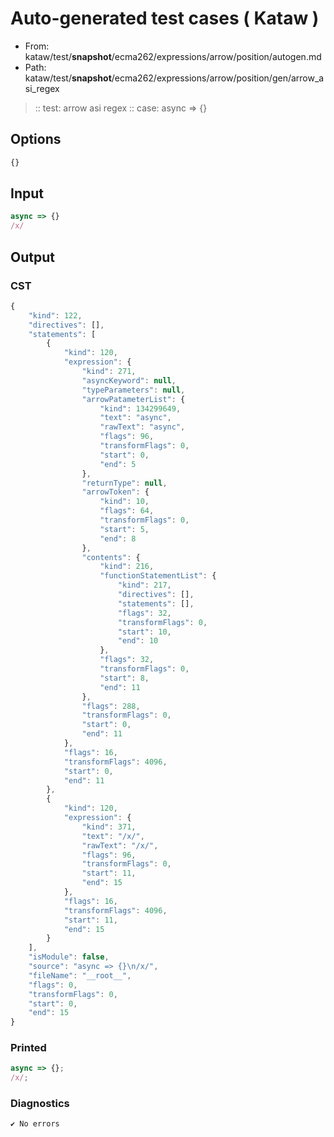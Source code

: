 # Auto-generated test cases ( Kataw )
- From: kataw/test/__snapshot__/ecma262/expressions/arrow/position/autogen.md
- Path: kataw/test/__snapshot__/ecma262/expressions/arrow/position/gen/arrow_asi_regex
> :: test: arrow asi regex
> :: case: async => {}
## Options

`````js
{}
`````
## Input

`````js
async => {}
/x/
`````
## Output

### CST

```javascript
{
    "kind": 122,
    "directives": [],
    "statements": [
        {
            "kind": 120,
            "expression": {
                "kind": 271,
                "asyncKeyword": null,
                "typeParameters": null,
                "arrowPatameterList": {
                    "kind": 134299649,
                    "text": "async",
                    "rawText": "async",
                    "flags": 96,
                    "transformFlags": 0,
                    "start": 0,
                    "end": 5
                },
                "returnType": null,
                "arrowToken": {
                    "kind": 10,
                    "flags": 64,
                    "transformFlags": 0,
                    "start": 5,
                    "end": 8
                },
                "contents": {
                    "kind": 216,
                    "functionStatementList": {
                        "kind": 217,
                        "directives": [],
                        "statements": [],
                        "flags": 32,
                        "transformFlags": 0,
                        "start": 10,
                        "end": 10
                    },
                    "flags": 32,
                    "transformFlags": 0,
                    "start": 8,
                    "end": 11
                },
                "flags": 288,
                "transformFlags": 0,
                "start": 0,
                "end": 11
            },
            "flags": 16,
            "transformFlags": 4096,
            "start": 0,
            "end": 11
        },
        {
            "kind": 120,
            "expression": {
                "kind": 371,
                "text": "/x/",
                "rawText": "/x/",
                "flags": 96,
                "transformFlags": 0,
                "start": 11,
                "end": 15
            },
            "flags": 16,
            "transformFlags": 4096,
            "start": 11,
            "end": 15
        }
    ],
    "isModule": false,
    "source": "async => {}\n/x/",
    "fileName": "__root__",
    "flags": 0,
    "transformFlags": 0,
    "start": 0,
    "end": 15
}
```

### Printed

```javascript
async => {};
/x/;

```

### Diagnostics

```javascript
✔ No errors
```

